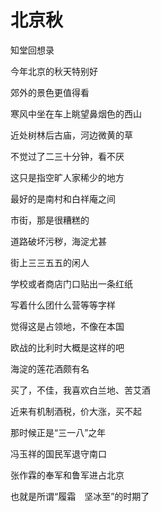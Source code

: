    

# 北京秋

知堂回想录

  

今年北京的秋天特别好

郊外的景色更值得看

寒风中坐在车上眺望鼻烟色的西山

近处树林后古庙，河边微黄的草

不觉过了二三十分钟，看不厌

这只是指空旷人家稀少的地方

最好的是南村和白祥庵之间

  

市街，那是很糟糕的

道路破坏污秽，海淀尤甚

街上三三五五的闲人

学校或者商店门口贴出一条红纸

写着什么团什么营等等字样

觉得这是占领地，不像在本国

欧战的比利时大概是这样的吧

  

海淀的莲花酒颇有名

买了，不佳，我喜欢白兰地、苦艾酒

近来有机制酒税，价大涨，买不起

那时候正是“三一八”之年

冯玉祥的国民军退守南口

张作霖的奉军和鲁军进占北京

也就是所谓“履霜　坚冰至”的时期了